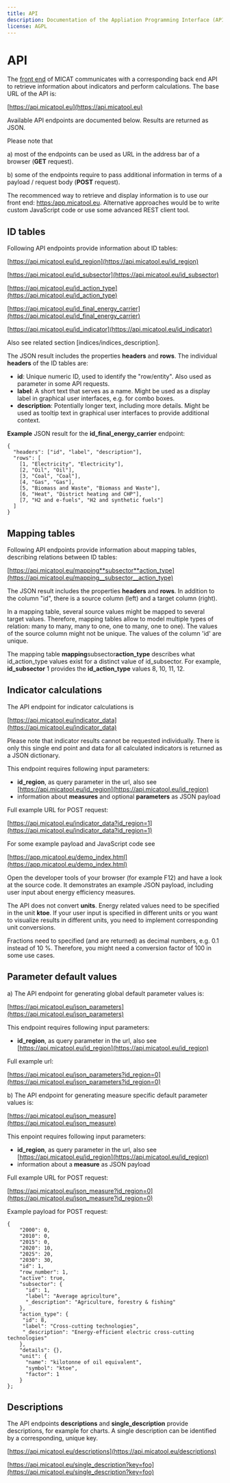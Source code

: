 ```yaml
---
title: API
description: Documentation of the Appliation Programming Interface (API)
license: AGPL
---
```


<!--
© 2024, 2025 Fraunhofer-Gesellschaft e.V., München

SPDX-License-Identifier: AGPL-3.0-or-later
-->

# API

The [front end](https://app.micatool.eu) of MICAT communicates with a corresponding back end API to retrieve
information about indicators and perform calculations. The base URL of the API is:

[https://api.micatool.eu](https://api.micatool.eu)

Available API endpoints are documented below. Results are returned as JSON.

Please note that

a) most of the endpoints can be used as URL in the address bar of a browser (**GET** request).

b) some of the endpoints require to pass additional information in terms of a payload / request body (**POST** request).

The recommenced way to retrieve and display information is to use our front end: [https:/app.micatool.eu](https://app.micatool.eu).
Alternative approaches would be to write custom JavaScript code or use some advanced REST client tool.

## ID tables

Following API endpoints provide information about ID tables:

[https://api.micatool.eu/id_region](https://api.micatool.eu/id_region)

[https://api.micatool.eu/id_subsector](https://api.micatool.eu/id_subsector)

[https://api.micatool.eu/id_action_type](https://api.micatool.eu/id_action_type)

[https://api.micatool.eu/id_final_energy_carrier](https://api.micatool.eu/id_final_energy_carrier)

[https://api.micatool.eu/id_indicator](https://api.micatool.eu/id_indicator)

Also see related section [indices/indices_description].

The JSON result includes the properties **headers** and **rows**.
The individual **headers** of the ID tables are:

- **id**: Unique numeric ID, used to identify the "row/entity". Also used as parameter in some API requests.
- **label**: A short text that serves as a name. Might be used as a display label in graphical user interfaces, e.g. for combo boxes.
- **description**: Potentially longer text, including more details. Might be used as tooltip text in graphical user interfaces to provide additional context.

**Example** JSON result for the **id_final_energy_carrier** endpoint:

```
{
  "headers": ["id", "label", "description"],
  "rows": [
    [1, "Electricity", "Electricity"],
	[2, "Oil", "Oil"],
	[3, "Coal", "Coal"],
	[4, "Gas", "Gas"],
	[5, "Biomass and Waste", "Biomass and Waste"],
	[6, "Heat", "District heating and CHP"],
	[7, "H2 and e-fuels", "H2 and synthetic fuels"]
  ]
}
```

## Mapping tables

Following API endpoints provide information about mapping tables, describing relations between ID tables:

[https://api.micatool.eu/mapping**subsector**action_type](https://api.micatool.eu/mapping__subsector__action_type)

The JSON result includes the properties **headers** and **rows**. In addition to the column "id", there is a
source column (left) and a target column (right).

In a mapping table, several source values might be mapped to several target values. Therefore, mapping tables allow
to model multiple types of relation: many to many, many to one, one to many, one to one).
The values of the source column might not be unique. The values of the column 'id' are unique.

The mapping table **mapping**subsector**action_type** describes what id_action_type values exist for a distinct value of id_subsector.
For example, **id_subsector** 1 provides the **id_action_type** values 8, 10, 11, 12.

## Indicator calculations

The API endpoint for indicator calculations is

[https://api.micatool.eu/indicator_data](https://api.micatool.eu/indicator_data)

Please note that indicator results cannot be requested individually. There is only this single end point and data for all calculated
indicators is returned as a JSON dictionary.

This endpoint requires following input parameters:

- **id_region**, as query parameter in the url, also see [https://api.micatool.eu/id_region](https://api.micatool.eu/id_region)
- information about **measures** and optional **parameters** as JSON payload

Full example URL for POST request:

[https://api.micatool.eu/indicator_data?id_region=1](https://api.micatool.eu/indicator_data?id_region=1)

For some example payload and JavaScript code see

[https://app.micatool.eu/demo_index.html](https://app.micatool.eu/demo_index.html)

Open the developer tools of your browser (for example F12) and have a look at the source code.
It demonstrates an example JSON payload, including user input about energy efficiency measures.

The API does not convert **units**. Energy related values need to be specified in the unit **ktoe**.
If your user input is specified in different units or you want to visualize results in different units,
you need to implement corresponding unit conversions.

Fractions need to specified (and are returned) as decimal numbers, e.g. 0.1 instead of 10 %.
Therefore, you might need a conversion factor of 100 in some use cases.

## Parameter default values

a) The API endpoint for generating global default parameter values is:

[https://api.micatool.eu/json_parameters](https://api.micatool.eu/json_parameters)

This endpoint requires following input parameters:

- **id_region**, as query parameter in the url, also see [https://api.micatool.eu/id_region](https://api.micatool.eu/id_region)

Full example url:

[https://api.micatool.eu/json_parameters?id_region=0](https://api.micatool.eu/json_parameters?id_region=0)

b) The API endpoint for generating measure specific default parameter values is:

[https://api.micatool.eu/json_measure](https://api.micatool.eu/json_measure)

This enpoint requires following input parameters:

- **id_region**, as query parameter in the url, also see [https://api.micatool.eu/id_region](https://api.micatool.eu/id_region)
- information about a **measure** as JSON payload

Full example URL for POST request:

[https://api.micatool.eu/json_measure?id_region=0](https://api.micatool.eu/json_measure?id_region=0)

Example payload for POST request:

```
{
    "2000": 0,
    "2010": 0,
    "2015": 0,
    "2020": 10,
    "2025": 20,
    "2030": 30,
    "id": 1,
    "row_number": 1,
    "active": true,
    "subsector": {
      "id": 1,
      "label": "Average agriculture",
      "_description": "Agriculture, forestry & fishing"
    },
    "action_type": {
     "id": 8,
     "label": "Cross-cutting technologies",
     "_description": "Energy-efficient electric cross-cutting technologies"
    },
    "details": {},
    "unit": {
      "name": "kilotonne of oil equivalent",
      "symbol": "ktoe",
      "factor": 1
    }
};
```

## Descriptions

The API endpoints **descriptions** and **single_description** provide descriptions, for example for charts.
A single description can be identified by a corresponding, unique key.

[https://api.micatool.eu/descriptions](https://api.micatool.eu/descriptions)

[https://api.micatool.eu/single_description?key=foo](https://api.micatool.eu/single_description?key=foo)
